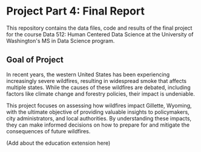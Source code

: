 # Project Part 4: Final Report

This repository contains the data files, code and results of the final project for the course Data 512: Human Centered Data Science at the University of Washington's MS in Data Science program. 

## Goal of Project
In recent years, the western United States has been experiencing increasingly severe wildfires, resulting in widespread smoke that affects multiple states. While the causes of these wildfires are debated, including factors like climate change and forestry policies, their impact is undeniable. 

This project focuses on assessing how wildfires impact Gillette, Wyoming, with the ultimate objective of providing valuable insights to policymakers, city administrators, and local authorities. By understanding these impacts, they can make informed decisions on how to prepare for and mitigate the consequences of future wildfires.

(Add about the education extension here)




